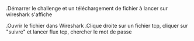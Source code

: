 .Démarrer le challenge et un téléchargement de fichier à lancer sur wireshark s'affiche 

.Ouvrir le fichier dans Wireshark
.Clique droite sur un fichier tcp, cliquer sur "suivre" et lancer flux tcp, chercher le mot de passe  


